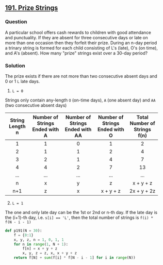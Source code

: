 ## **[191. Prize Strings](https://projecteuler.net/problem=191)**

### Question
A particular school offers cash rewards to children with good attendance and punctuality. If they are absent for three consecutive days or late on more than one occasion then they forfeit their prize.
During an n-day period a trinary string is formed for each child consisting of L's (late), O's (on time), and A's (absent).
How many "prize" strings exist over a 30-day period?

### Solution
The prize exists if there are not more than two consecutive absent days and 0 or 1 `L` late days.

1. `L = 0`

Strings only contain any-length `O` (on-time days), `A` (one absent day) and `AA` (two consecutive absent days)

| String Length n | Number of Strings Ended with A | Number of Strings Ended with AA | Number of Strings Ended with O | Total Number of Strings f(n) |
|:---------------:|:------------------------------:|:-------------------------------:|:------------------------------:|:----------------------------:|
|        1        |                1               |                0                |                1               |               2              |
|        2        |                1               |                1                |                2               |               4              |
|        3        |                2               |                1                |                4               |               7              |
|        4        |                4               |                2                |                7               |              13              |
|       ...       |               ...              |               ...               |               ...              |              ...             |
|        n        |                x               |                y                |                z               |           x + y + z          |
|       n+1       |                z               |                x                |            x + y + z           |          2x + y + 2z         |


2. `L = 1`

The one and only late day can be the 1st or 2nd or n-th day. If the late day is the (i+1)-th day, i.e. `s[i] == 'L'`, then the total number of strings is `f(i) * f(N - i - 1)` 

```python
def p191(N = 30):
    f = {0:1}
    x, y, z, n = 1, 0, 1, 1
    for n in range(1, N + 1):
        f[n] = x + y + z
        x, y, z = z, x, x + y + z
    return f[N] + sum(f[i] * f[N - i - 1] for i in range(N))
```

